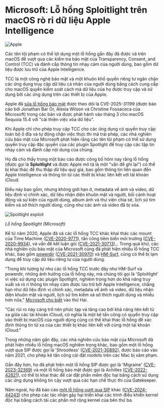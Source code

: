 # Microsoft: Lỗ hổng Sploitlight trên macOS rò rỉ dữ liệu Apple Intelligence

![Apple](https://www.bleepstatic.com/content/hl-images/2025/07/28/Apple.jpg)

Các tên tội phạm có thể lợi dụng một lỗ hổng gần đây đã được vá trên macOS để vượt qua các kiểm tra bảo mật của Transparency, Consent, and Control (TCC) và đánh cắp thông tin nhạy cảm của người dùng, bao gồm dữ liệu được lưu trữ của Apple Intelligence.

TCC là một công nghệ bảo mật và một khuôn khổ quyền riêng tư ngăn chặn các ứng dụng truy cập dữ liệu cá nhân của người dùng bằng cách cung cấp cho macOS quyền kiểm soát cách mà dữ liệu của họ được truy cập và sử dụng bởi các ứng dụng trên các thiết bị của Apple.

Apple đã [sửa lỗ hổng bảo mật](https://support.apple.com/en-us/122373) được theo dõi là CVE-2025-31199 (được báo cáo bởi Jonathan Bar Or, Alexia Wilson và Christine Fossaceca của Microsoft) trong các bản vá được phát hành vào tháng 3 cho macOS Sequoia 15.4 với "cải thiện việc xóa dữ liệu".

Khi Apple chỉ cho phép truy cập TCC cho các ứng dụng có quyền truy cập toàn bộ ổ đĩa và tự động chặn việc thực thi mã trái phép, các nhà nghiên cứu bảo mật của Microsoft phát hiện rằng các tên tội phạm có thể sử dụng quyền truy cập đặc quyền của các plugin Spotlight để truy cập các tập tin nhạy cảm và đánh cắp nội dung của chúng.

Họ đã cho thấy trong một báo cáo được công bố hôm nay rằng lỗ hổng (được gọi là **Sploitlight** và được Apple mô tả là một "vấn đề ghi lại") có thể bị khai thác để thu thập dữ liệu quý giá, bao gồm thông tin liên quan đến Apple Intelligence và thông tin từ các thiết bị khác liên kết với tài khoản iCloud.

Điều này bao gồm, nhưng không giới hạn ở, metadata về ảnh và video, dữ liệu định vị chính xác, dữ liệu nhận diện khuôn mặt và người, bối cảnh hoạt động và sự kiện của người dùng, album ảnh và thư viện chia sẻ, lịch sử tìm kiếm và sở thích người dùng, cũng như các ảnh và video đã bị xóa.

![Spoitlight exploit](https://www.bleepstatic.com/images/news/u/1109292/2025/Spoitlight-exploit.jpg)

_Lỗ hổng Spoitlight (Microsoft)_

Kể từ năm 2020, Apple đã vá các lỗ hổng TCC khác khai thác các mount của Time Machine ([CVE-2020-9771](https://cve.mitre.org/cgi-bin/cvename.cgi?name=CVE-2020-9771)), tấn công tiêm biến môi trường ([CVE-2020-9934](https://cve.mitre.org/cgi-bin/cvename.cgi?name=CVE-2020-9934)), và vấn đề kết luận gói ([CVE-2021-30713](https://cve.mitre.org/cgi-bin/cvename.cgi?name=CVE-2021-30713))_. Trong quá khứ, các nhà nghiên cứu bảo mật của Microsoft cũng đã phát hiện nhiều lỗ hổng TCC khác, bao gồm [powerdir](https://www.bleepingcomputer.com/news/microsoft/microsoft-powerdir-bug-gives-access-to-protected-macos-user-data/) ([CVE-2021-30970](https://www.microsoft.com/security/blog/2022/01/10/new-macos-vulnerability-powerdir-could-lead-to-unauthorized-user-data-access/)) và [HM-Surf](https://www.microsoft.com/security/blog/2024/10/17/new-macos-vulnerability-hm-surf-could-lead-to-unauthorized-data-access/), cũng có thể bị lạm dụng để truy cập dữ liệu riêng tư của người dùng.

"Trong khi tương tự như các lỗ hổng TCC trước đây như HM-Surf và powerdir, những ảnh hưởng của lỗ hổng này, mà chúng tôi gọi là 'Sploitlight' vì việc sử dụng các plugin Spotlight, nghiêm trọng hơn do khả năng truy xuất và rò rỉ thông tin nhạy cảm được lưu trữ bởi Apple Intelligence, chẳng hạn như dữ liệu định vị chính xác, metadata về ảnh và video, dữ liệu nhận diện khuôn mặt và người, lịch sử tìm kiếm và sở thích người dùng và nhiều hơn nữa," [Microsoft cho biết](https://www.microsoft.com/en-us/security/blog/2025/07/28/sploitlight-analyzing-a-spotlight-based-macos-tcc-vulnerability/) vào thứ Hai.

"Các rủi ro này càng trở nên phức tạp và tăng cao bởi khả năng liên kết từ xa giữa các tài khoản iCloud, có nghĩa là một kẻ tấn công có quyền truy cập vào thiết bị macOS của người dùng cũng có thể khai thác lỗ hổng để xác định thông tin từ xa của các thiết bị khác liên kết với cùng một tài khoản iCloud."

Trong những năm gần đây, các nhà nghiên cứu bảo mật của Microsoft đã phát hiện nhiều lỗ hổng macOS nghiêm trọng khác, bao gồm một lỗ hổng vượt qua SIP được gọi là 'Shrootless' ([CVE-2021-30892](https://cve.mitre.org/cgi-bin/cvename.cgi?name=CVE-2021-30892)), được báo cáo vào năm 2021, cho phép kẻ tấn công cài đặt rootkits trên các Mac bị xâm phạm.

Gần đây hơn, họ đã phát hiện một lỗ hổng SIP được gọi là 'Migraine' ([CVE-2023-32369](https://cve.mitre.org/cgi-bin/cvename.cgi?name=CVE-2023-32369)) và một lỗ hổng bảo mật được gọi là Achilles ([CVE-2022-42821](https://cve.mitre.org/cgi-bin/cvename.cgi?name=CVE-2022-42821)), có thể bị khai thác để cài đặt phần mềm độc hại bằng cách sử dụng các ứng dụng không tin cậy vượt qua các hạn chế thực thi của Gatekeeper.

Năm ngoái, họ đã báo cáo [một lỗ hổng vượt qua SIP](https://www.bleepingcomputer.com/news/security/microsoft-macos-bug-lets-hackers-install-malicious-kernel-drivers/) khác ([CVE-2024-44243](https://nvd.nist.gov/vuln/detail/CVE-2024-44243)) cho phép các tác nhân gây hại triển khai các trình điều khiển kernel độc hại bằng cách tải các phần mở rộng kernel của bên thứ ba.